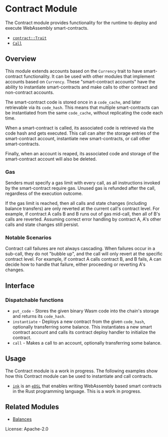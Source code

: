 # Contract Module

The Contract module provides functionality for the runtime to deploy and execute WebAssembly smart-contracts.

- [`contract::Trait`](https://docs.rs/pallet-contracts/latest/pallet_contracts/trait.Trait.html)
- [`Call`](https://docs.rs/pallet-contracts/latest/pallet_contracts/enum.Call.html)

## Overview

This module extends accounts based on the `Currency` trait to have smart-contract functionality. It can
be used with other modules that implement accounts based on `Currency`. These "smart-contract accounts"
have the ability to instantiate smart-contracts and make calls to other contract and non-contract accounts.

The smart-contract code is stored once in a `code_cache`, and later retrievable via its `code_hash`.
This means that multiple smart-contracts can be instantiated from the same `code_cache`, without replicating
the code each time.

When a smart-contract is called, its associated code is retrieved via the code hash and gets executed.
This call can alter the storage entries of the smart-contract account, instantiate new smart-contracts,
or call other smart-contracts.

Finally, when an account is reaped, its associated code and storage of the smart-contract account
will also be deleted.

### Gas

Senders must specify a gas limit with every call, as all instructions invoked by the smart-contract require gas.
Unused gas is refunded after the call, regardless of the execution outcome.

If the gas limit is reached, then all calls and state changes (including balance transfers) are only
reverted at the current call's contract level. For example, if contract A calls B and B runs out of gas mid-call,
then all of B's calls are reverted. Assuming correct error handling by contract A, A's other calls and state
changes still persist.

### Notable Scenarios

Contract call failures are not always cascading. When failures occur in a sub-call, they do not "bubble up",
and the call will only revert at the specific contract level. For example, if contract A calls contract B, and B
fails, A can decide how to handle that failure, either proceeding or reverting A's changes.

## Interface

### Dispatchable functions

* `put_code` - Stores the given binary Wasm code into the chain's storage and returns its `code_hash`.
* `instantiate` - Deploys a new contract from the given `code_hash`, optionally transferring some balance.
This instantiates a new smart contract account and calls its contract deploy handler to
initialize the contract.
* `call` - Makes a call to an account, optionally transferring some balance.

## Usage

The Contract module is a work in progress. The following examples show how this Contract module
can be used to instantiate and call contracts.

* [`ink`](https://github.com/paritytech/ink) is
an [`eDSL`](https://wiki.haskell.org/Embedded_domain_specific_language) that enables writing
WebAssembly based smart contracts in the Rust programming language. This is a work in progress.

## Related Modules

* [Balances](https://docs.rs/pallet-balances/latest/pallet_balances/)

License: Apache-2.0